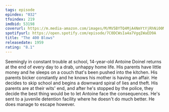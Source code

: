 ```yaml
---
tags: episode
epindex: "032"
tfoindex: 219
imdbid: 53198
coverurl: https://m.media-amazon.com/images/M/MV5BYTQ4MjA4NmYtYjRhNi00MTEwLTg0NjgtNjk3ODJlZGU4NjRkL2ltYWdlL2ltYWdlXkEyXkFqcGdeQXVyNjU0OTQ0OTY@._V1_SY300_CR6,0,202,300_.jpg
spotifyurl: https://open.spotify.com/episode/7C0DCWsIa4a7VgqIWaED9A
title: "The 400 Blows"
releasedate: 1959
rating: "8.1"
---
```


Seemingly in constant trouble at school, 14-year-old Antoine Doinel returns at the end of every day to a drab, unhappy home life. His parents have little money and he sleeps on a couch that's been pushed into the kitchen. His parents bicker constantly and he knows his mother is having an affair. He decides to skip school and begins a downward spiral of lies and theft. His parents are at their wits' end, and after he's stopped by the police, they decide the best thing would be to let Antoine face the consequences. He's sent to a juvenile detention facility where he doesn't do much better. He does manage to escape however.